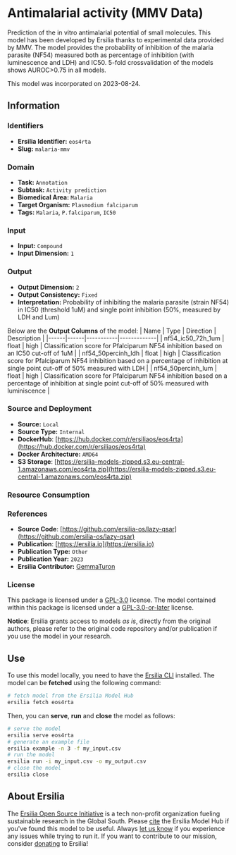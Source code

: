 # Antimalarial activity (MMV Data)

Prediction of the in vitro antimalarial potential of small molecules. This model has been developed by Ersilia thanks to experimental data provided by MMV. The model provides the probability of inhibition of the malaria parasite (NF54) measured both as percentage of inhibition (with luminescence and LDH) and IC50. 5-fold crossvalidation of the models shows AUROC>0.75 in all models.

This model was incorporated on 2023-08-24.

## Information
### Identifiers
- **Ersilia Identifier:** `eos4rta`
- **Slug:** `malaria-mmv`

### Domain
- **Task:** `Annotation`
- **Subtask:** `Activity prediction`
- **Biomedical Area:** `Malaria`
- **Target Organism:** `Plasmodium falciparum`
- **Tags:** `Malaria`, `P.falciparum`, `IC50`

### Input
- **Input:** `Compound`
- **Input Dimension:** `1`

### Output
- **Output Dimension:** `2`
- **Output Consistency:** `Fixed`
- **Interpretation:** Probability of inhibiting the malaria parasite (strain NF54) in IC50 (threshold 1uM) and single point inhibition (50%, measured by LDH and Lum)

Below are the **Output Columns** of the model:
| Name | Type | Direction | Description |
|------|------|-----------|-------------|
| nf54_ic50_72h_1um | float | high | Classification score for Pfalciparum NF54 inhibition based on an IC50 cut-off of 1uM |
| nf54_50percinh_ldh | float | high | Classification score for Pfalciparum NF54 inhibition based on a percentage of inhibition at single point cut-off of 50% measured with LDH |
| nf54_50percinh_lum | float | high | Classification score for Pfalciparum NF54 inhibition based on a percentage of inhibition at single point cut-off of 50% measured with luminiscence |


### Source and Deployment
- **Source:** `Local`
- **Source Type:** `Internal`
- **DockerHub**: [https://hub.docker.com/r/ersiliaos/eos4rta](https://hub.docker.com/r/ersiliaos/eos4rta)
- **Docker Architecture:** `AMD64`
- **S3 Storage**: [https://ersilia-models-zipped.s3.eu-central-1.amazonaws.com/eos4rta.zip](https://ersilia-models-zipped.s3.eu-central-1.amazonaws.com/eos4rta.zip)

### Resource Consumption


### References
- **Source Code**: [https://github.com/ersilia-os/lazy-qsar](https://github.com/ersilia-os/lazy-qsar)
- **Publication**: [https://ersilia.io](https://ersilia.io)
- **Publication Type:** `Other`
- **Publication Year:** `2023`
- **Ersilia Contributor:** [GemmaTuron](https://github.com/GemmaTuron)

### License
This package is licensed under a [GPL-3.0](https://github.com/ersilia-os/ersilia/blob/master/LICENSE) license. The model contained within this package is licensed under a [GPL-3.0-or-later](LICENSE) license.

**Notice**: Ersilia grants access to models _as is_, directly from the original authors, please refer to the original code repository and/or publication if you use the model in your research.


## Use
To use this model locally, you need to have the [Ersilia CLI](https://github.com/ersilia-os/ersilia) installed.
The model can be **fetched** using the following command:
```bash
# fetch model from the Ersilia Model Hub
ersilia fetch eos4rta
```
Then, you can **serve**, **run** and **close** the model as follows:
```bash
# serve the model
ersilia serve eos4rta
# generate an example file
ersilia example -n 3 -f my_input.csv
# run the model
ersilia run -i my_input.csv -o my_output.csv
# close the model
ersilia close
```

## About Ersilia
The [Ersilia Open Source Initiative](https://ersilia.io) is a tech non-profit organization fueling sustainable research in the Global South.
Please [cite](https://github.com/ersilia-os/ersilia/blob/master/CITATION.cff) the Ersilia Model Hub if you've found this model to be useful. Always [let us know](https://github.com/ersilia-os/ersilia/issues) if you experience any issues while trying to run it.
If you want to contribute to our mission, consider [donating](https://www.ersilia.io/donate) to Ersilia!
